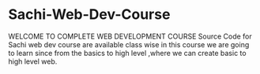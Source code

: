 # Sachi-Web-Dev-Course
 WELCOME TO COMPLETE WEB DEVELOPMENT COURSE 
 Source Code for Sachi web dev course are available class wise
 in this course we are going to learn since from the basics to high level ,where we can
 create basic to high level web.